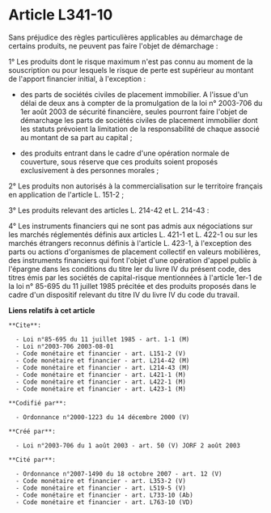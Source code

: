 # Article L341-10

Sans préjudice des règles particulières applicables au démarchage de certains produits, ne peuvent pas faire l'objet de
démarchage :

1° Les produits dont le risque maximum n'est pas connu au moment de la souscription ou pour lesquels le risque de perte est
supérieur au montant de l'apport financier initial, à l'exception :

- des parts de sociétés civiles de placement immobilier. A l'issue d'un délai de deux ans à compter de la promulgation de la
loi n° 2003-706 du 1er août 2003 de sécurité financière, seules pourront faire l'objet de démarchage les parts de sociétés
civiles de placement immobilier dont les statuts prévoient la limitation de la responsabilité de chaque associé au montant de
sa part au capital ;

- des produits entrant dans le cadre d'une opération normale de couverture, sous réserve que ces produits soient proposés
exclusivement à des personnes morales ;

2° Les produits non autorisés à la commercialisation sur le territoire français en application de l'article L. 151-2 ;

3° Les produits relevant des articles L. 214-42 et L. 214-43 :

4° Les instruments financiers qui ne sont pas admis aux négociations sur les marchés réglementés définis aux articles L.
421-1 et L. 422-1 ou sur les marchés étrangers reconnus définis à l'article L. 423-1, à l'exception des parts ou actions
d'organismes de placement collectif en valeurs mobilières, des instruments financiers qui font l'objet d'une opération
d'appel public à l'épargne dans les conditions du titre Ier du livre IV du présent code, des titres émis par les sociétés de
capital-risque mentionnées à l'article 1er-1 de la loi n° 85-695 du 11 juillet 1985 précitée et des produits proposés dans le
cadre d'un dispositif relevant du titre IV du livre IV du code du travail.

**Liens relatifs à cet article**

	**Cite**:

	  - Loi n°85-695 du 11 juillet 1985 - art. 1-1 (M)
	  - Loi n°2003-706 2003-08-01
	  - Code monétaire et financier - art. L151-2 (V)
	  - Code monétaire et financier - art. L214-42 (M)
	  - Code monétaire et financier - art. L214-43 (M)
	  - Code monétaire et financier - art. L421-1 (M)
	  - Code monétaire et financier - art. L422-1 (M)
	  - Code monétaire et financier - art. L423-1 (M)

	**Codifié par**:

	  - Ordonnance n°2000-1223 du 14 décembre 2000 (V)

	**Créé par**:

	  - Loi n°2003-706 du 1 août 2003 - art. 50 (V) JORF 2 août 2003

	**Cité par**:

	  - Ordonnance n°2007-1490 du 18 octobre 2007 - art. 12 (V)
	  - Code monétaire et financier - art. L353-2 (V)
	  - Code monétaire et financier - art. L519-5 (V)
	  - Code monétaire et financier - art. L733-10 (Ab)
	  - Code monétaire et financier - art. L763-10 (VD)

